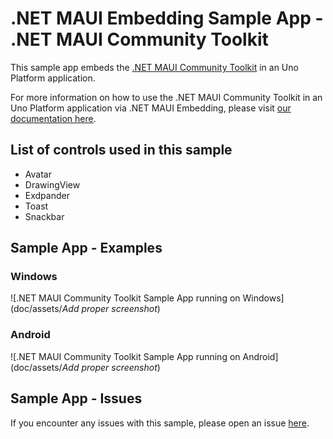 # .NET MAUI Embedding Sample App - .NET MAUI Community Toolkit

This sample app embeds the [.NET MAUI Community Toolkit](https://learn.microsoft.com/en-us/dotnet/communitytoolkit/maui/) in an Uno Platform application.

For more information on how to use the .NET MAUI Community Toolkit in an Uno Platform application via .NET MAUI Embedding, please visit [our documentation here](https://aka.platform.uno/maui-embedding-sample-app-mauicommunitytoolkit).

## List of controls used in this sample
- Avatar
- DrawingView
- Exdpander
- Toast
- Snackbar

## Sample App - Examples

### Windows

 ![.NET MAUI Community Toolkit Sample App running on Windows](doc/assets/_Add proper screenshot_)

### Android

 ![.NET MAUI Community Toolkit Sample App running on Android](doc/assets/_Add proper screenshot_)

## Sample App - Issues
If you encounter any issues with this sample, please open an issue [here](https://github.com/unoplatform/uno/issues).